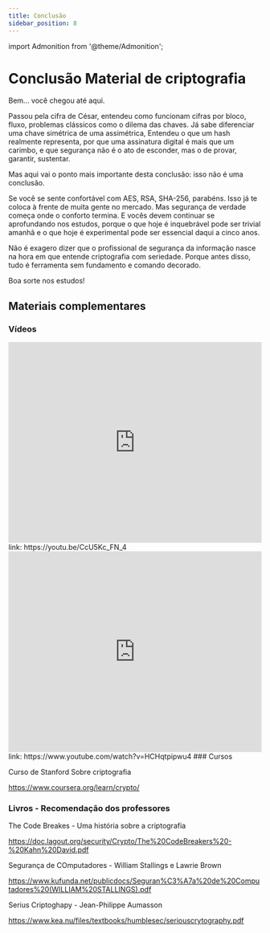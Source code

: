 ```yaml
---
title: Conclusão 
sidebar_position: 8
---
```

import Admonition from '@theme/Admonition';

# Conclusão Material de criptografia

Bem... você chegou até aqui.

Passou pela cifra de César, entendeu como funcionam cifras por bloco, fluxo, problemas clássicos como o dilema das chaves. Já sabe diferenciar uma chave simétrica de uma assimétrica, Entendeu o que um hash realmente representa, por que uma assinatura digital é mais que um carimbo, e que segurança não é o ato de esconder, mas o de provar, garantir, sustentar.

Mas aqui vai o ponto mais importante desta conclusão:
isso não é uma conclusão.

Se você se sente confortável com AES, RSA, SHA-256, parabéns. Isso já te coloca à frente de muita gente no mercado. Mas segurança de verdade começa onde o conforto termina. E vocês devem continuar se aprofundando nos estudos, porque o que hoje é inquebrável pode ser trivial amanhã e o que hoje é experimental pode ser essencial daqui a cinco anos.

Não é exagero dizer que o profissional de segurança da informação nasce na hora em que entende criptografia com seriedade. Porque antes disso, tudo é ferramenta sem fundamento e comando decorado.

Boa sorte nos estudos!

## Materiais complementares 

### Vídeos

<iframe
  width="100%"
  height="400"
  src="https://youtu.be/CcU5Kc_FN_4"
  title="Criptografia com fábio akita"
  frameBorder="0"
  allow="accelerometer; autoplay; clipboard-write; encrypted-media; gyroscope; picture-in-picture"
  allowFullScreen
></iframe>
link: https://youtu.be/CcU5Kc_FN_4
<iframe
  width="100%"
  height="400"
  src="https://www.youtube.com/watch?v=HCHqtpipwu4"
  title="Criptografia com fábio akita, parte 2"
  frameBorder="0"
  allow="accelerometer; autoplay; clipboard-write; encrypted-media; gyroscope; picture-in-picture"
  allowFullScreen
></iframe>
link: https://www.youtube.com/watch?v=HCHqtpipwu4
### Cursos

Curso de Stanford Sobre criptografia

https://www.coursera.org/learn/crypto/


### Livros - Recomendação dos professores

The Code Breakes - Uma história sobre a criptografia

https://doc.lagout.org/security/Crypto/The%20CodeBreakers%20-%20Kahn%20David.pdf

Segurança de COmputadores - William Stallings e Lawrie Brown

https://www.kufunda.net/publicdocs/Seguran%C3%A7a%20de%20Computadores%20(WILLIAM%20STALLINGS).pdf

Serius Criptoghapy - Jean-Philippe Aumasson

https://www.kea.nu/files/textbooks/humblesec/seriouscrytography.pdf